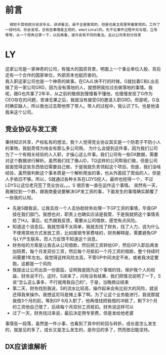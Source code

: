 # 前言

      相较于其他部分说说专业，讲讲看法，虽不全是客观的，但是也是主观里带着客观的。工作了一段时间，你会发现，总有些事情是主观的，emotional的。先不论事件过程中对与错，立场等等，从一个视角记录一下，以后再看，或许会有不同的看法。且以公司来划分目录

# LY
这家公司是一家神奇的公司，有强大的国资背景，明面上一个事业单位入股，背后还有一个合作的国家单位，外部资本也挺厉害的。  
我入职这家公司也是一个神奇的故事。在CAJL快不行的时候，G就拉着C和L出去搞了另一家公司GRD，因为没有落地的人，就想把我拉过去做落地的事情。我呢，跟G也共事了2年半，从之前的敬佩到慢慢看不懂他，也慢慢发现了G作为CEO存在的问题，苦谏无果之后，我就没有接受G的邀请入职GRD。但是呢，G当时确实缺人，所以我也过去帮他带了带人。带人的过程中，我认识了S，也是他请我来这个公司。  

## 竞业协议与发工资
秉持知识共享，产权私有的想法，我个人觉得竞业协议其实是一个防君子不防小人的事物，我挺奇怪为啥会有那么多公司用。
为什么会提到这件事，因为我们公司为了一个有相关经验的人入职，才操心这么件事。我们公司有一些DX数据，需要对这个数据进行解析。虽然我们找了像JJD，TQ这样的公司帮我们做，但是公司层面觉得这些东西依旧需要自己做，于是我就负责领起这个项目。但是，我们没啥经验，虽然我判断这个事本质是一个解析爬虫的事，也从外面招了爬虫的人，但是人手依旧不够。所以，S就通过各种关系在LDYS挖人，最终也挖得一个，不过LDYS让这位老兄签了竞业协议。。。S 很厉害一直在运作这个事情。
突然有一天，我被拉到一个群，跟我商量说要解决GP发工资的事，下面发生的事情确实颠覆了一些我的认知。
- 先是S跟我说，让我去找一个人去协助财务处理一下GP工资的事情，毕竟GP挂在我们部门。我想也对，职责上也确实应该是我管，于是我就把这个事情丢给了HJ。事后，虹杰跟我反馈，需要从公司借款，感觉有点风险。
- 知道这个消息后，我就觉得不太简单，我就去找了财务，找了人力，说为什么不使用其他方式发放工资，比如报销专家费啥的，财务解释是，需要避免GP与LY产生联系，而人力反馈不知道这个消息。
- 财务给的方案是让我去从公司借款，然后把工资转给GP，然后GP入职后再发加班费，每个月发双份工资，然后每个月抵扣一个月工资的借款，整个持续时间需要1年左右。我觉得这样风险太高，不管GP中间决定不来，或者我决定要跑，这都是一个风险
- 我提出让公司出具一份密函，证明我是因为这个事借的钱，保护我个人的权益，财务说不行。这时，S进来了，问有没有结果，我们把情况说明了一下，S说“怎么这么事多，不行就用我自己的”。于是，当晚商议结束
- 第二天，财务找到我说，S的流水比较高，操作起来会有比较大的风险，就说还得我来操作。我想这尼玛是摊上事了啊。为了让这个业务能进行，我说那就我借3个月的前，等到GP 6月入职了，他再借钱把我借的冲抵了，剩下3个月的工资他自己借了，后续每个月双份工资抵扣。财务说这样可以
- 过了一天，财务找过来说，最后决定用专家费，但是发给他老婆

事情告一段落，虽然是一件小事，也看到了其中的轮回与转折。成长是怎么发生的，就是见的多了。成长又是怎么发生的，是你见的多了，然而依旧能坚持。

## DX应该谁解析

